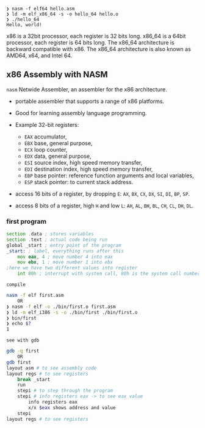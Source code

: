 ```
❯ nasm -f elf64 hello.asm
❯ ld -m elf_x86_64 -s -o hello_64 hello.o
❯ ./hello_64
Hello, world!
```

x86 is a 32bit processor, each register is 32 bits long. x86_64 is a 64bit processor, each register is 64 bits long. The x86_64 architecture is backward compatible with x86. The x86_64 architecture is also known as AMD64, x64, and Intel 64.

## x86 Assembly with NASM

`nasm` Netwide Assembler, an assembler for the x86 architecture.

-   portable assembler that supports a range of x86 platforms.
-   Good for learning assembly language programming.

-   Example 32-bit registers:
    -   `EAX` accumulator,
    -   `EBX` base, general purpose,
    -   `ECX` loop counter,
    -   `EDX` data, general purpose,
    -   `ESI` source index, high speed memory transfer,
    -   `EDI` destination index, high speed memory transfer,
    -   `EBP` base pointer: reference function arguments and local variables,
    -   `ESP` stack pointer: to current stack address.
-   access 16 bits of a register, by dropping `E`: `AX`, `BX`, `CX`, `DX`, `SI`, `DI`, `BP`, `SP`.
-   access 8 bits of a register, high `H` and low `L`: `AH`, `AL`, `BH`, `BL`, `CH`, `CL`, `DH`, `DL`.

### first program

```asm
section .data ; stores variables
section .text ; actual code being run
global _start ; entry point of the program
_start: ; label, everything runs after this
    mov eax, 4 ; move number 4 into eax
    mov ebx, 1 ; move number 1 into ebx
;here we have two different values into register
    int 80h ; interrupt with system call, 80h is the system call number, will exit program with eax value
```

`compile`

```bash
nasm -f elf first.asm
    OR
❯ nasm -f elf -o ./bin/first.o first.asm
❯ ld -m elf_i386 -s -o ./bin/first ./bin/first.o
❯ bin/first
❯ echo $?
1
```

`see with gdb`

```bash
gdb -q first
    OR
gdb first
layout asm # to see assembly code
layout regs # to see registers
    break _start
    run
    stepi # to step through the program
    stepi # info registers eax -> to see eax value
        info registers eax
        x/x $eax shows address and value
    stepi
layout regs # to see registers
```
